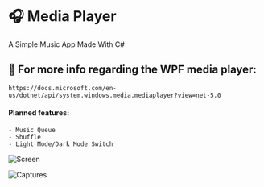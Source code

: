 

# :headphones:  Media Player
A Simple Music App Made With C#


## :signal_strength: For more info regarding the WPF media player: 

    https://docs.microsoft.com/en-us/dotnet/api/system.windows.media.mediaplayer?view=net-5.0
    
#### Planned features: 
    - Music Queue
    - Shuffle
    - Light Mode/Dark Mode Switch

![Screen](https://user-images.githubusercontent.com/54542639/110229750-854a6d00-7ec0-11eb-9117-0e03486f5379.PNG)

![Captures](https://user-images.githubusercontent.com/54542639/110230079-381bca80-7ec3-11eb-94e1-55b644a43184.PNG)
